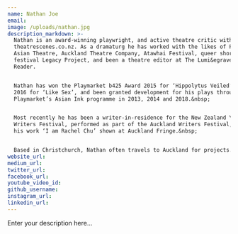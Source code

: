 ```yaml
---
name: Nathan Joe
email:
image: /uploads/nathan.jpg
description_markdown: >-
  Nathan is an award-winning playwright, and active theatre critic with
  theatrescenes.co.nz. As a dramaturg he has worked with the likes of Proudly
  Asian Theatre, Auckland Theatre Company, Atawhai Festival, queer short play
  festival Legacy Project, and been a theatre editor at The Lumi&egrave;re
  Reader.


  Nathan has won the Playmarket b425 Award 2015 for ‘Hippolytus Veiled’ and in
  2016 for ‘Like Sex’, and been granted development for his plays through
  Playmarket’s Asian Ink programme in 2013, 2014 and 2018.&nbsp;


  Most recently he has been a writer-in-residence for the New Zealand Young
  Writers Festival, performed as part of the Auckland Writers Festival, and had
  his work ‘I am Rachel Chu’ shown at Auckland Fringe.&nbsp;


  Based in Christchurch, Nathan often travels to Auckland for projects.&nbsp;
website_url:
medium_url:
twitter_url:
facebook_url:
youtube_video_id:
github_username:
instagram_url:
linkedin_url:
---
```


Enter your description here...
